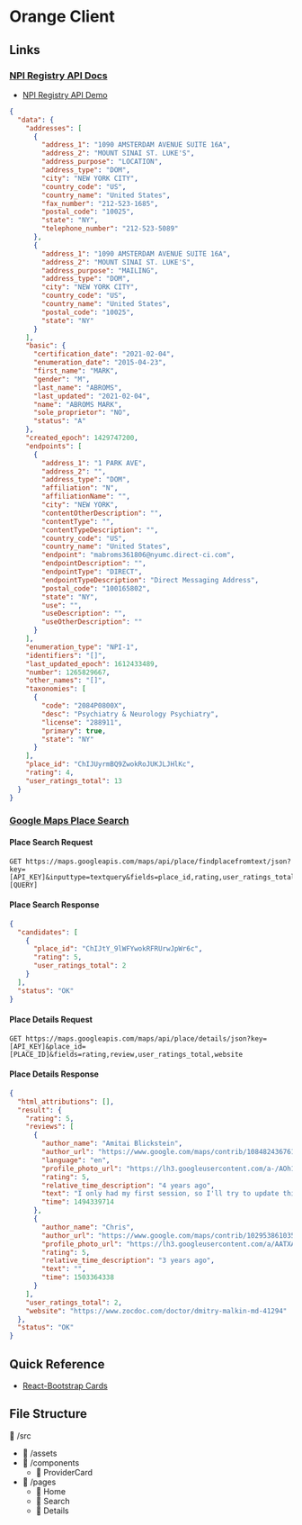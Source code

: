 # Orange Client

## Links
### [NPI Registry API Docs](https://npiregistry.cms.hhs.gov/registry/help-api)
- [NPI Registry API Demo](https://npiregistry.cms.hhs.gov/api/demo?version=2.1)

```json
{
  "data": {
    "addresses": [
      {
        "address_1": "1090 AMSTERDAM AVENUE SUITE 16A",
        "address_2": "MOUNT SINAI ST. LUKE'S",
        "address_purpose": "LOCATION",
        "address_type": "DOM",
        "city": "NEW YORK CITY",
        "country_code": "US",
        "country_name": "United States",
        "fax_number": "212-523-1685",
        "postal_code": "10025",
        "state": "NY",
        "telephone_number": "212-523-5089"
      },
      {
        "address_1": "1090 AMSTERDAM AVENUE SUITE 16A",
        "address_2": "MOUNT SINAI ST. LUKE'S",
        "address_purpose": "MAILING",
        "address_type": "DOM",
        "city": "NEW YORK CITY",
        "country_code": "US",
        "country_name": "United States",
        "postal_code": "10025",
        "state": "NY"
      }
    ],
    "basic": {
      "certification_date": "2021-02-04",
      "enumeration_date": "2015-04-23",
      "first_name": "MARK",
      "gender": "M",
      "last_name": "ABROMS",
      "last_updated": "2021-02-04",
      "name": "ABROMS MARK",
      "sole_proprietor": "NO",
      "status": "A"
    },
    "created_epoch": 1429747200,
    "endpoints": [
      {
        "address_1": "1 PARK AVE",
        "address_2": "",
        "address_type": "DOM",
        "affiliation": "N",
        "affiliationName": "",
        "city": "NEW YORK",
        "contentOtherDescription": "",
        "contentType": "",
        "contentTypeDescription": "",
        "country_code": "US",
        "country_name": "United States",
        "endpoint": "mabroms361806@nyumc.direct-ci.com",
        "endpointDescription": "",
        "endpointType": "DIRECT",
        "endpointTypeDescription": "Direct Messaging Address",
        "postal_code": "100165802",
        "state": "NY",
        "use": "",
        "useDescription": "",
        "useOtherDescription": ""
      }
    ],
    "enumeration_type": "NPI-1",
    "identifiers": "[]",
    "last_updated_epoch": 1612433489,
    "number": 1265829667,
    "other_names": "[]",
    "taxonomies": [
      {
        "code": "2084P0800X",
        "desc": "Psychiatry & Neurology Psychiatry",
        "license": "288911",
        "primary": true,
        "state": "NY"
      }
    ],
    "place_id": "ChIJUyrmBQ9ZwokRoJUKJLJHlKc",
    "rating": 4,
    "user_ratings_total": 13
  }
}
```

### [Google Maps Place Search](https://developers.google.com/maps/documentation/places/web-service/search?hl=en_US#PlaceSearchResults)

#### Place Search Request
```http
GET https://maps.googleapis.com/maps/api/place/findplacefromtext/json?key=[API_KEY]&inputtype=textquery&fields=place_id,rating,user_ratings_total&input=[QUERY]
```
#### Place Search Response
```json
{
  "candidates": [
    {
      "place_id": "ChIJtY_9lWFYwokRFRUrwJpWr6c",
      "rating": 5,
      "user_ratings_total": 2
    }
  ],
  "status": "OK"
}
```

#### Place Details Request
```http
GET https://maps.googleapis.com/maps/api/place/details/json?key=[API_KEY]&place_id=[PLACE_ID]&fields=rating,review,user_ratings_total,website
```

#### Place Details Response
```json
{
  "html_attributions": [],
  "result": {
    "rating": 5,
    "reviews": [
      {
        "author_name": "Amitai Blickstein",
        "author_url": "https://www.google.com/maps/contrib/108482436761351173356/reviews",
        "language": "en",
        "profile_photo_url": "https://lh3.googleusercontent.com/a-/AOh14Gh7_lRLZJa0bEEMFDdCPuVBpoHaLC9c8tHaubgwAIU=s128-c0x00000000-cc-rp-mo",
        "rating": 5,
        "relative_time_description": "4 years ago",
        "text": "I only had my first session, so I'll try to update this accordingly. I found Dr. Malkin to be sharp, quick on the uptake, and sympathetic. Highly recommended.",
        "time": 1494339714
      },
      {
        "author_name": "Chris",
        "author_url": "https://www.google.com/maps/contrib/102953861035383010030/reviews",
        "profile_photo_url": "https://lh3.googleusercontent.com/a/AATXAJwODqQIrUDswCFBY_TbiZiq9K-Ta2DEsplnhT8hxw=s128-c0x00000000-cc-rp-mo",
        "rating": 5,
        "relative_time_description": "3 years ago",
        "text": "",
        "time": 1503364338
      }
    ],
    "user_ratings_total": 2,
    "website": "https://www.zocdoc.com/doctor/dmitry-malkin-md-41294"
  },
  "status": "OK"
}
```

## Quick Reference
- [React-Bootstrap Cards](https://react-bootstrap.github.io/components/cards/)


## File Structure
📁 /src
- 📁 /assets
- 📁 /components
  - 📰 ProviderCard
- 📁 /pages
  - 📰 Home
  - 📰 Search
  - 📰 Details
